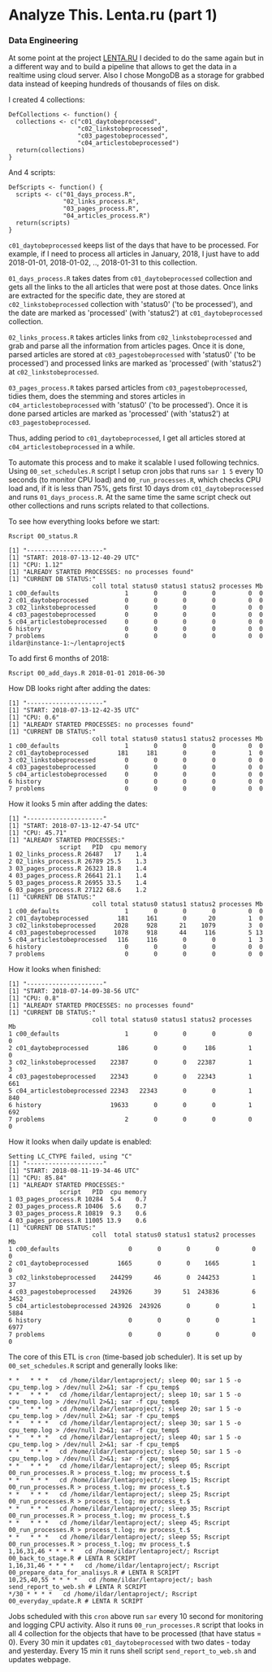 # Analyze This. Lenta.ru (part 1)

### Data Engineering

At some point at the project [LENTA.RU](https://github.com/ildarcheg/lenta/) I decided to do the same again but in a different way and to build a pipeline that allows to get the data in a realtime using cloud server. Also I chose MongoDB as a storage for grabbed data instead of keeping hundreds of thousands of files on disk.

I created 4 collections:
```
DefCollections <- function() {
  collections <- c("c01_daytobeprocessed", 
                   "c02_linkstobeprocessed", 
                   "c03_pagestobeprocessed", 
                   "c04_articlestobeprocessed")
  return(collections)
}
```

And 4 scripts:
```
DefScripts <- function() {
  scripts <- c("01_days_process.R", 
               "02_links_process.R", 
               "03_pages_process.R", 
               "04_articles_process.R")
  return(scripts)
}
```

`c01_daytobeprocessed` keeps list of the days that have to be processed. For example, if I need to process all articles in January, 2018, I just have to add 2018-01-01, 2018-01-02, .., 2018-01-31 to this collection.

`01_days_process.R` takes dates from `c01_daytobeprocessed` collection and gets all the links to the all articles that were post at those dates. Once links are extracted for the specific date, they are stored at `c02_linkstobeprocessed` collection with 'status0' ('to be processed'), and the date are marked as 'processed' (with 'status2') at `c01_daytobeprocessed` collection.

`02_links_process.R` takes articles links from `c02_linkstobeprocessed` and grab and parse all the information from articles pages. Once it is done, parsed articles are stored at `c03_pagestobeprocessed` with 'status0' ('to be processed') and processed links are marked as 'processed' (with 'status2') at `c02_linkstobeprocessed`.

`03_pages_process.R` takes parsed articles from `c03_pagestobeprocessed`, tidies them, does the stemming and stores articles in `c04_articlestobeprocessed` with 'status0' ('to be processed'). Once it is done parsed articles are marked as 'processed' (with 'status2') at `c03_pagestobeprocessed`.

Thus, adding period to `c01_daytobeprocessed`, I get all articles stored at `c04_articlestobeprocessed` in a while.

To automate this process and to make it scalable I used following technics. Using `00_set_schedules.R` script I setup cron jobs that runs `sar 1 5` every 10 seconds (to monitor CPU load) and `00_run_processes.R`, which checks CPU load and, if it is less than 75%, gets first 10 days drom `c01_daytobeprocessed` and runs `01_days_process.R`. At the same time the same script check out other collections and runs scripts related to that collections.

To see how everything looks before we start:
```
Rscript 00_status.R 
```
```
[1] "---------------------"
[1] "START: 2018-07-13-12-40-29 UTC"
[1] "CPU: 1.12"
[1] "ALREADY STARTED PROCESSES: no processes found"
[1] "CURRENT DB STATUS:"
                       coll total status0 status1 status2 processes Mb
1 c00_defaults                  1       0       0       0         0  0
2 c01_daytobeprocessed          0       0       0       0         0  0
3 c02_linkstobeprocessed        0       0       0       0         0  0
4 c03_pagestobeprocessed        0       0       0       0         0  0
5 c04_articlestobeprocessed     0       0       0       0         0  0
6 history                       0       0       0       0         0  0
7 problems                      0       0       0       0         0  0
ildar@instance-1:~/lentaproject$
```

To add first 6 months of 2018:
```
Rscript 00_add_days.R 2018-01-01 2018-06-30
```

How DB looks right after adding the dates:
```
[1] "---------------------"
[1] "START: 2018-07-13-12-42-35 UTC"
[1] "CPU: 0.6"
[1] "ALREADY STARTED PROCESSES: no processes found"
[1] "CURRENT DB STATUS:"
                       coll total status0 status1 status2 processes Mb
1 c00_defaults                  1       0       0       0         0  0
2 c01_daytobeprocessed        181     181       0       0         1  0
3 c02_linkstobeprocessed        0       0       0       0         0  0
4 c03_pagestobeprocessed        0       0       0       0         0  0
5 c04_articlestobeprocessed     0       0       0       0         0  0
6 history                       0       0       0       0         0  0
7 problems                      0       0       0       0         0  0
```

How it looks 5 min after adding the dates:
```
[1] "---------------------"
[1] "START: 2018-07-13-12-47-54 UTC"
[1] "CPU: 45.71"
[1] "ALREADY STARTED PROCESSES:"
              script   PID  cpu memory
1 02_links_process.R 26487   17    1.4
2 02_links_process.R 26789 25.5    1.3
3 03_pages_process.R 26323 18.8    1.4
4 03_pages_process.R 26641 21.1    1.4
5 03_pages_process.R 26955 33.5    1.4
6 03_pages_process.R 27122 68.6    1.2
[1] "CURRENT DB STATUS:"
                       coll total status0 status1 status2 processes Mb
1 c00_defaults                  1       0       0       0         0  0
2 c01_daytobeprocessed        181     161       0      20         1  0
3 c02_linkstobeprocessed     2028     928      21    1079         3  0
4 c03_pagestobeprocessed     1078     918      44     116         5 13
5 c04_articlestobeprocessed   116     116       0       0         1  3
6 history                       0       0       0       0         0  0
7 problems                      0       0       0       0         0  0
```

How it looks when finished:
```
[1] "---------------------"
[1] "START: 2018-07-14-09-38-56 UTC"
[1] "CPU: 0.8"
[1] "ALREADY STARTED PROCESSES: no processes found"
[1] "CURRENT DB STATUS:"
                       coll total status0 status1 status2 processes  Mb
1 c00_defaults                  1       0       0       0         0   0
2 c01_daytobeprocessed        186       0       0     186         1   0
3 c02_linkstobeprocessed    22387       0       0   22387         1   3
4 c03_pagestobeprocessed    22343       0       0   22343         1 661
5 c04_articlestobeprocessed 22343   22343       0       0         1 840
6 history                   19633       0       0       0         1 692
7 problems                      2       0       0       0         0   0
```

How it looks when daily update is enabled:
```
Setting LC_CTYPE failed, using "C" 
[1] "---------------------"
[1] "START: 2018-08-11-19-34-46 UTC"
[1] "CPU: 85.84"
[1] "ALREADY STARTED PROCESSES:"
              script   PID  cpu memory
1 03_pages_process.R 10284  5.4    0.7
2 03_pages_process.R 10406  5.6    0.7
3 03_pages_process.R 10819  9.3    0.6
4 03_pages_process.R 11005 13.9    0.6
[1] "CURRENT DB STATUS:"
                       coll  total status0 status1 status2 processes   Mb
1 c00_defaults                   0       0       0       0         0    0
2 c01_daytobeprocessed        1665       0       0    1665         1    0
3 c02_linkstobeprocessed    244299      46       0  244253         1   37
4 c03_pagestobeprocessed    243926      39      51  243836         6 3452
5 c04_articlestobeprocessed 243926  243926       0       0         1 5884
6 history                        0       0       0       0         1 6977
7 problems                       0       0       0       0         0    0
```

The core of this ETL is `cron` (time-based job scheduler). It is set up by `00_set_schedules.R` script and generally looks like:
```
* *   * * *   cd /home/ildar/lentaproject/; sleep 00; sar 1 5 -o cpu_temp.log > /dev/null 2>&1; sar -f cpu_temp$
* *   * * *   cd /home/ildar/lentaproject/; sleep 10; sar 1 5 -o cpu_temp.log > /dev/null 2>&1; sar -f cpu_temp$
* *   * * *   cd /home/ildar/lentaproject/; sleep 20; sar 1 5 -o cpu_temp.log > /dev/null 2>&1; sar -f cpu_temp$
* *   * * *   cd /home/ildar/lentaproject/; sleep 30; sar 1 5 -o cpu_temp.log > /dev/null 2>&1; sar -f cpu_temp$
* *   * * *   cd /home/ildar/lentaproject/; sleep 40; sar 1 5 -o cpu_temp.log > /dev/null 2>&1; sar -f cpu_temp$
* *   * * *   cd /home/ildar/lentaproject/; sleep 50; sar 1 5 -o cpu_temp.log > /dev/null 2>&1; sar -f cpu_temp$
* *   * * *   cd /home/ildar/lentaproject/; sleep 05; Rscript 00_run_processes.R > process_t.log; mv process_t.$
* *   * * *   cd /home/ildar/lentaproject/; sleep 15; Rscript 00_run_processes.R > process_t.log; mv process_t.$
* *   * * *   cd /home/ildar/lentaproject/; sleep 25; Rscript 00_run_processes.R > process_t.log; mv process_t.$
* *   * * *   cd /home/ildar/lentaproject/; sleep 35; Rscript 00_run_processes.R > process_t.log; mv process_t.$
* *   * * *   cd /home/ildar/lentaproject/; sleep 45; Rscript 00_run_processes.R > process_t.log; mv process_t.$
* *   * * *   cd /home/ildar/lentaproject/; sleep 55; Rscript 00_run_processes.R > process_t.log; mv process_t.$
1,16,31,46 * * * *   cd /home/ildar/lentaproject/; Rscript 00_back_to_stage.R # LENTA R SCRIPT
1,16,31,46 * * * *   cd /home/ildar/lentaproject/; Rscript 00_prepare_data_for_analisys.R # LENTA R SCRIPT
10,25,40,55 * * * *   cd /home/ildar/lentaproject/; bash send_report_to_web.sh # LENTA R SCRIPT
*/30 * * * *   cd /home/ildar/lentaproject/; Rscript 00_everyday_update.R # LENTA R SCRIPT
```

Jobs scheduled with this `cron` above run `sar` every 10 second for monitoring and logging CPU activity. Also it runs `00_run_processes.R` script that looks in all 4 collection for the objects that have to be processed (that have status = 0). Every 30 min it updates `c01_daytobeprocessed` with two dates - today and yesterday. Every 15 min it runs shell script `send_report_to_web.sh` and updates webpage. 

